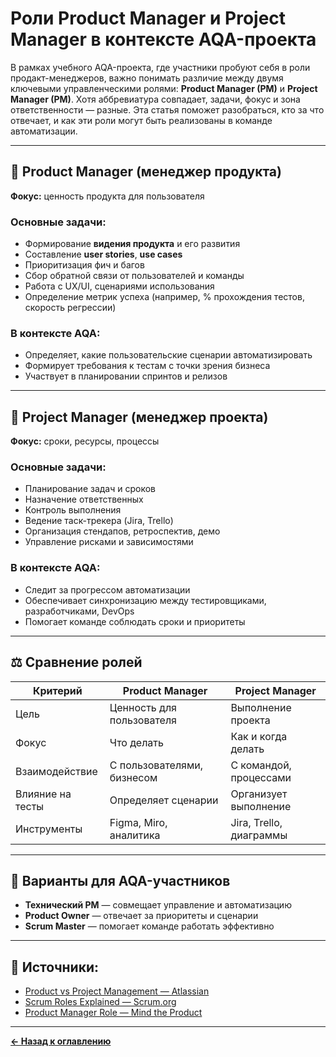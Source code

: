# Роли Product Manager и Project Manager в контексте AQA-проекта

В рамках учебного AQA-проекта, где участники пробуют себя в роли продакт-менеджеров, важно понимать различие между двумя ключевыми управленческими ролями: **Product Manager (PM)** и **Project Manager (PM)**. Хотя аббревиатура совпадает, задачи, фокус и зона ответственности — разные. Эта статья поможет разобраться, кто за что отвечает, и как эти роли могут быть реализованы в команде автоматизации.

---

## 🧩 Product Manager (менеджер продукта)

**Фокус:** ценность продукта для пользователя

### Основные задачи:
- Формирование **видения продукта** и его развития
- Составление **user stories**, **use cases**
- Приоритизация фич и багов
- Сбор обратной связи от пользователей и команды
- Работа с UX/UI, сценариями использования
- Определение метрик успеха (например, % прохождения тестов, скорость регрессии)

### В контексте AQA:
- Определяет, какие пользовательские сценарии автоматизировать
- Формирует требования к тестам с точки зрения бизнеса
- Участвует в планировании спринтов и релизов

---

## 🧱 Project Manager (менеджер проекта)

**Фокус:** сроки, ресурсы, процессы

### Основные задачи:
- Планирование задач и сроков
- Назначение ответственных
- Контроль выполнения
- Ведение таск-трекера (Jira, Trello)
- Организация стендапов, ретроспектив, демо
- Управление рисками и зависимостями

### В контексте AQA:
- Следит за прогрессом автоматизации
- Обеспечивает синхронизацию между тестировщиками, разработчиками, DevOps
- Помогает команде соблюдать сроки и приоритеты

---

## ⚖️ Сравнение ролей

| Критерий               | Product Manager         | Project Manager          |
|------------------------|-------------------------|--------------------------|
| Цель                   | Ценность для пользователя | Выполнение проекта       |
| Фокус                  | Что делать              | Как и когда делать       |
| Взаимодействие         | С пользователями, бизнесом | С командой, процессами  |
| Влияние на тесты       | Определяет сценарии     | Организует выполнение    |
| Инструменты            | Figma, Miro, аналитика  | Jira, Trello, диаграммы  |

---

## 🧠 Варианты для AQA-участников

- **Технический PM** — совмещает управление и автоматизацию
- **Product Owner** — отвечает за приоритеты и сценарии
- **Scrum Master** — помогает команде работать эффективно

---

## 🔗 Источники:

- [Product vs Project Management — Atlassian](https://www.atlassian.com/agile/project-management/product-vs-project-manager)
- [Scrum Roles Explained — Scrum.org](https://www.scrum.org/resources/scrum-roles)
- [Product Manager Role — Mind the Product](https://www.mindtheproduct.com/product-manager-role/)

---
[**← Назад к оглавлению**](../README.md)
